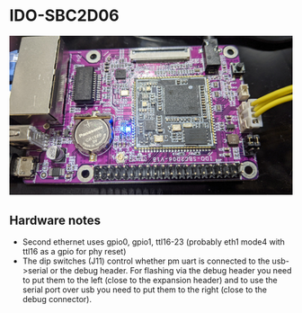 # IDO-SBC2D06

![board](board_thumb.jpg)

## Hardware notes

- Second ethernet uses gpio0, gpio1, ttl16-23 (probably eth1 mode4 with ttl16 as a gpio for phy reset)
- The dip switches (J11) control whether pm uart is connected to the usb->serial or the debug header. For flashing via the debug header you need to put them to the left (close to the expansion header) and to use the serial port over usb you need to put them to the right (close to the debug connector).
